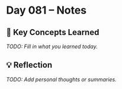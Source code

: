 # Day 081 – Notes

## 🔑 Key Concepts Learned

_TODO: Fill in what you learned today._

## 💡 Reflection

_TODO: Add personal thoughts or summaries._
